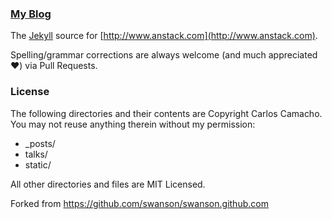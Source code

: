 ### [My Blog](http://www.anstack.com)

The [Jekyll](http://jekyllrb.com/) source for [http://www.anstack.com](http://www.anstack.com).

Spelling/grammar corrections are always welcome (and much appreciated :heart:) via Pull Requests.


### License
The following directories and their contents are Copyright Carlos Camacho. You may not reuse anything therein without my permission:

* _posts/
* talks/
* static/

All other directories and files are MIT Licensed.

Forked from https://github.com/swanson/swanson.github.com
